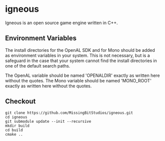 # igneous
Igneous is an open source game engine written in C++.

## Environment Variables
The install directories for the OpenAL SDK and for Mono should be added as environment variables in your system. This is not necessary, but is a safeguard in the case that your system cannot find the install directories in one of the default search paths.

The OpenAL variable should be named 'OPENALDIR' exactly as written here without the quotes.
The Mono variable should be named 'MONO_ROOT' exactly as written here without the quotes.

## Checkout

```
git clone https://github.com/MissingBitStudios/igneous.git
cd igneous
git submodule update --init --recursive
mkdir build
cd build
cmake ..
```
